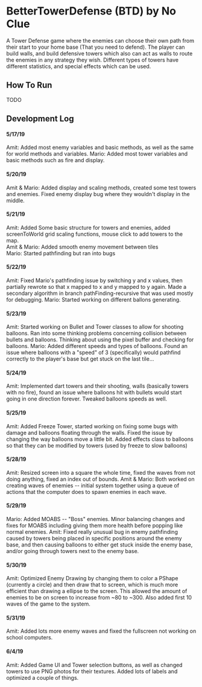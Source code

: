 # BetterTowerDefense (BTD) by No Clue
A Tower Defense game where the enemies can choose their own path from their start to your home base (That you need to defend). The player can build walls, and build defensive towers which also can act as walls to route the enemies in any strategy they wish. Different types of towers have different statistics, and special effects which can be used.
## How To Run
TODO
## Development Log
#### 5/17/19
Amit: Added most enemy variables and basic methods, as well as the same for world methods and variables.
Mario: Added most tower variables and basic methods such as fire and display.
#### 5/20/19
Amit & Mario: Added display and scaling methods, created some test towers and enemies. Fixed enemy display bug where they wouldn't display in the middle.
#### 5/21/19
Amit: Added Some basic structure for towers and enemies, added screenToWorld grid scaling functions, mouse click to add towers to the map.  
Amit & Mario: Added smooth enemy movement between tiles  
Mario: Started pathfinding but ran into bugs
#### 5/22/19
Amit: Fixed Mario's pathfinding issue by switching y and x values, then partially rewrote so that x mapped to x and y mapped to y again. Made a secondary algorithm in branch pathFinding-recursive that was used mostly for debugging.
Mario: Started working on different ballons generating.
#### 5/23/19
Amit: Started working on Bullet and Tower classes to allow for shooting balloons. Ran into some thinking problems concerning collision between bullets and balloons. Thinking about using the pixel buffer and checking for balloons.
Mario: Added different speeds and types of balloons. Found an issue where balloons with a "speed" of 3 (specifically) would pathfind correctly to the player's base but get stuck on the last tile...
#### 5/24/19
Amit: Implemented dart towers and their shooting, walls (basically towers with no fire), found an issue where balloons hit with bullets would start going in one direction forever. Tweaked balloons speeds as well.
#### 5/25/19  
Amit: Added Freeze Tower, started working on fixing some bugs with damage and balloons floating through the walls. Fixed the issue by changing the way balloons move a little bit. Added effects class to balloons so that they can be modified by towers (used by freeze to slow balloons)
#### 5/28/19
Amit: Resized screen into a square the whole time, fixed the waves from not doing anything, fixed an index out of bounds.
Amit & Mario: Both worked on creating waves of enemies -- initial system together using a queue of actions that the computer does to spawn enemies in each wave.
#### 5/29/19  
Mario: Added MOABS -- "Boss" enemies. Minor balancing changes and fixes for MOABS including giving them more health before popping like normal enemies.
Amit: Fixed really unusual bug in enemy pathfinding caused by towers being placed in specific positions around the enemy base, and then causing balloons to either get stuck inside the enemy base, and/or going through towers next to the enemy base.
#### 5/30/19
Amit: Optimized Enemy Drawing by changing them to color a PShape (currently a circle) and then draw that to screen, which is much more efficient than drawing a ellipse to the screen. This allowed the amount of enemies to be on screen to increase from ~80 to ~300. Also added first 10 waves of the game to the system.
#### 5/31/19
Amit: Added lots more enemy waves and fixed the fullscreen not working on school computers.
#### 6/4/19
Amit: Added Game UI and Tower selection buttons, as well as changed towers to use PNG photos for their textures. Added lots of labels and optimized a couple of things.
